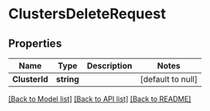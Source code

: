 # ClustersDeleteRequest

## Properties
Name | Type | Description | Notes
------------ | ------------- | ------------- | -------------
**ClusterId** | **string** |  | [default to null]

[[Back to Model list]](../README.md#documentation-for-models) [[Back to API list]](../README.md#documentation-for-api-endpoints) [[Back to README]](../README.md)


